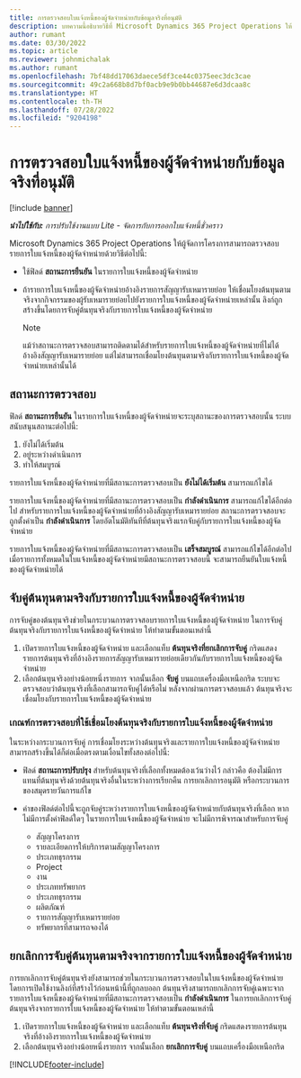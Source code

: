 ```yaml
---
title: การตรวจสอบใบแจ้งหนี้ของผู้จัดจำหน่ายกับข้อมูลจริงที่อนุมัติ
description: บทความนี้อธิบายวิธีที่ Microsoft Dynamics 365 Project Operations ให้ผู้จัดการโครงการสามารถตรวจสอบใบแจ้งหนี้ของผู้จัดจำหน่ายกับข้อมูลจริงที่ได้รับการอนุมัติเมื่อผู้รับเหมารายย่อยทำงานและเวลาที่บันทึกไว้ ตลอดจนค่าใช้จ่ายและวัสดุที่สมาชิกทีมโครงการใช้
author: rumant
ms.date: 03/30/2022
ms.topic: article
ms.reviewer: johnmichalak
ms.author: rumant
ms.openlocfilehash: 7bf48dd17063daece5df3ce44c0375eec3dc3cae
ms.sourcegitcommit: 49c2a668b8d7bf0acb9e9b0bb44687e6d3dcaa8c
ms.translationtype: HT
ms.contentlocale: th-TH
ms.lasthandoff: 07/28/2022
ms.locfileid: "9204198"
---
```

# <a name="verification-of-vendor-invoices-with-approved-actuals"></a>การตรวจสอบใบแจ้งหนี้ของผู้จัดจำหน่ายกับข้อมูลจริงที่อนุมัติ

[!include [banner](../../includes/dataverse-preview.md)]

_**นำไปใช้กับ:** การปรับใช้งานแบบ Lite - จัดการกับการออกใบแจ้งหนี้ชั่วคราว_

Microsoft Dynamics 365 Project Operations ให้ผู้จัดการโครงการสามารถตรวจสอบรายการใบแจ้งหนี้ของผู้จัดจำหน่ายด้วยวิธีต่อไปนี้:

- ใช้ฟิลด์ **สถานะการยืนยัน** ในรายการใบแจ้งหนี้ของผู้จัดจำหน่าย
- ถ้ารายการใบแจ้งหนี้ของผู้จัดจำหน่ายอ้างอิงรายการสัญญารับเหมารายย่อย ให้เชื่อมโยงต้นทุนตามจริงจากกิจกรรมของผู้รับเหมารายย่อยไปยังรายการใบแจ้งหนี้ของผู้จัดจำหน่ายเหล่านั้น ลิงก์ถูกสร้างขึ้นโดยการจับคู่ต้นทุนจริงกับรายการใบแจ้งหนี้ของผู้จัดจำหน่าย

    > [!NOTE]
    > แม้ว่าสถานะการตรวจสอบสามารถติดตามได้สำหรับรายการใบแจ้งหนี้ของผู้จัดจำหน่ายที่ไม่ได้อ้างอิงสัญญารับเหมารายย่อย แต่ไม่สามารถเชื่อมโยงต้นทุนตามจริงกับรายการใบแจ้งหนี้ของผู้จัดจำหน่ายเหล่านั้นได้

## <a name="verification-status"></a>สถานะการตรวจสอบ

ฟิลด์ **สถานะการยืนยัน** ในรายการใบแจ้งหนี้ของผู้จัดจำหน่ายจะระบุสถานะของการตรวจสอบนั้น ระบบสนับสนุนสถานะต่อไปนี้:

1. ยังไม่ได้เริ่มต้น
2. อยู่ระหว่างดำเนินการ
3. ทำให้สมบูรณ์

รายการใบแจ้งหนี้ของผู้จัดจำหน่ายที่มีสถานะการตรวจสอบเป็น **ยังไม่ได้เริ่มต้น** สามารถแก้ไขได้

รายการใบแจ้งหนี้ของผู้จัดจำหน่ายที่มีสถานะการตรวจสอบเป็น **กำลังดำเนินการ** สามารถแก้ไขได้อีกต่อไป สำหรับรายการใบแจ้งหนี้ของผู้จัดจำหน่ายที่อ้างอิงสัญญารับเหมารายย่อย สถานะการตรวจสอบจะถูกตั้งค่าเป็น **กำลังดำเนินการ** โดยอัตโนมัติทันทีที่ต้นทุนจริงแรกจับคู่กับรายการใบแจ้งหนี้ของผู้จัดจำหน่าย

รายการใบแจ้งหนี้ของผู้จัดจำหน่ายที่มีสถานะการตรวจสอบเป็น **เสร็จสมบูรณ์** สามารถแก้ไขได้อีกต่อไป เมื่อรายการทั้งหมดในใบแจ้งหนี้ของผู้จัดจำหน่ายมีสถานะการตรวจสอบนี้ จะสามารถยืนยันใบแจ้งหนี้ของผู้จัดจำหน่ายได้

## <a name="match-cost-actuals-to-vendor-invoice-lines"></a>จับคู่ต้นทุนตามจริงกับรายการใบแจ้งหนี้ของผู้จัดจำหน่าย

การจับคู่ของต้นทุนจริงช่วยในกระบวนการตรวจสอบรายการใบแจ้งหนี้ของผู้จัดจำหน่าย ในการจับคู่ต้นทุนจริงกับรายการใบแจ้งหนี้ของผู้จัดจำหน่าย ให้ทำตามขั้นตอนเหล่านี้

1. เปิดรายการใบแจ้งหนี้ของผู้จัดจำหน่าย และเลือกแท็บ **ต้นทุนจริงที่ยกเลิกการจับคู่** กริดแสดงรายการต้นทุนจริงที่อ้างอิงรายการสัญญารับเหมารายย่อยเดียวกันกับรายการใบแจ้งหนี้ของผู้จัดจำหน่าย
2. เลือกต้นทุนจริงอย่างน้อยหนึ่งรายการ จากนั้นเลือก **จับคู่** บนแถบเครื่องมือเหนือกริด ระบบจะตรวจสอบว่าต้นทุนจริงที่เลือกสามารถจับคู่ได้หรือไม่ หลังจากผ่านการตรวจสอบแล้ว ต้นทุนจริงจะเชื่อมโยงกับรายการใบแจ้งหนี้ของผู้จัดจำหน่าย

### <a name="validation-criteria-that-are-used-to-link-cost-actuals-to-vendor-invoice-lines"></a>เกณฑ์การตรวจสอบที่ใช้เชื่อมโยงต้นทุนจริงกับรายการใบแจ้งหนี้ของผู้จัดจำหน่าย

ในระหว่างกระบวนการจับคู่ การเชื่อมโยงระหว่างต้นทุนจริงและรายการใบแจ้งหนี้ของผู้จัดจำหน่ายสามารถสร้างขึ้นได้ก็ต่อเมื่อตรงตามเงื่อนไขทั้งสองต่อไปนี้:

- ฟิลด์ **สถานะการปรับปรุง** สำหรับต้นทุนจริงที่เลือกทั้งหมดต้องเว้นว่างไว้ กล่าวคือ ต้องไม่มีการแทนที่ต้นทุนจริงด้วยต้นทุนจริงอื่นในระหว่างการเรียกคืน การยกเลิกการอนุมัติ หรือกระบวนการของสมุดรายวันการแก้ไข
- ค่าของฟิลด์ต่อไปนี้จะถูกจับคู่ระหว่างรายการใบแจ้งหนี้ของผู้จัดจำหน่ายกับต้นทุนจริงที่เลือก หากไม่มีการตั้งค่าฟิลด์ใดๆ ในรายการใบแจ้งหนี้ของผู้จัดจำหน่าย จะไม่มีการพิจารณาสำหรับการจับคู่

    - สัญญาโครงการ
    - รายละเอียดการให้บริการตามสัญญาโครงการ
    - ประเภทธุรกรรม
    - Project
    - งาน
    - ประเภททรัพยากร
    - ประเภทธุรกรรม
    - ผลิตภัณฑ์
    - รายการสัญญารับเหมารายย่อย
    - ทรัพยากรที่สามารถจองได้

## <a name="unmatch-cost-actuals-from-a-vendor-invoice-line"></a>ยกเลิกการจับคู่ต้นทุนตามจริงจากรายการใบแจ้งหนี้ของผู้จัดจำหน่าย

การยกเลิกการจับคู่ต้นทุนจริงยังสามารถช่วยในกระบวนการตรวจสอบในใบแจ้งหนี้ของผู้จัดจำหน่ายโดยการเปิดใช้งานลิงก์ที่สร้างไว้ก่อนหน้านี้ที่ถูกลบออก ต้นทุนจริงสามารถยกเลิกการจับคู่เฉพาะจากรายการใบแจ้งหนี้ของผู้จัดจำหน่ายที่มีสถานะการตรวจสอบเป็น **กำลังดำเนินการ** ในการยกเลิกการจับคู่ต้นทุนจริงจากรายการใบแจ้งหนี้ของผู้จัดจำหน่าย ให้ทำตามขั้นตอนเหล่านี้

1. เปิดรายการใบแจ้งหนี้ของผู้จัดจำหน่าย และเลือกแท็บ **ต้นทุนจริงที่จับคู่** กริดแสดงรายการต้นทุนจริงที่อ้างอิงรายการใบแจ้งหนี้ของผู้จัดจำหน่าย
2. เลือกต้นทุนจริงอย่างน้อยหนึ่งรายการ จากนั้นเลือก **ยกเลิกการจับคู่** บนแถบเครื่องมือเหนือกริด

[!INCLUDE[footer-include](../../includes/footer-banner.md)]
